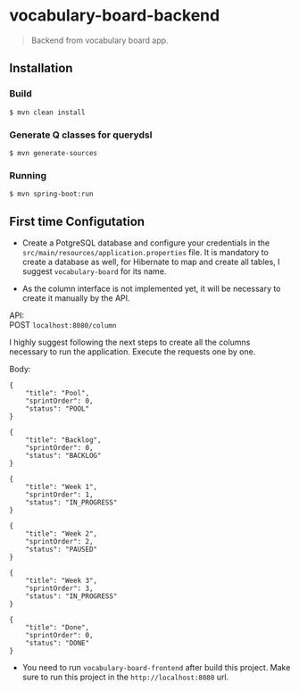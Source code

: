 # vocabulary-board-backend

> Backend from vocabulary board app.

## Installation

### Build
```console
$ mvn clean install
```

### Generate Q classes for querydsl
```console
$ mvn generate-sources
```````````

### Running

```console
$ mvn spring-boot:run
```

## First time Configutation

* Create a PotgreSQL database and configure your credentials in the `src/main/resources/application.properties` file. 
It is mandatory to create a database as well, for Hibernate to map and create all tables, I suggest `vocabulary-board` for its name.


* As the column interface is not implemented yet, it will be necessary to create it manually by the API.

API: <br>
POST `localhost:8080/column` 

I highly suggest following the next steps to create all the columns necessary to run the application. Execute the requests one by one.

Body: <br>
```console
{
    "title": "Pool",
    "sprintOrder": 0,
    "status": "POOL"
}
```

```console
{
    "title": "Backlog",
    "sprintOrder": 0,
    "status": "BACKLOG"
}
```

```console
{
    "title": "Week 1",
    "sprintOrder": 1,
    "status": "IN_PROGRESS"
}
```

```console
{
    "title": "Week 2",
    "sprintOrder": 2,
    "status": "PAUSED"
}
```

```console
{
    "title": "Week 3",
    "sprintOrder": 3,
    "status": "IN_PROGRESS"
}
```

```console
{
    "title": "Done",
    "sprintOrder": 0,
    "status": "DONE"
}
```

* You need to run `vocabulary-board-frontend` after build this project. Make sure to run this project in the `http://localhost:8080` url.

